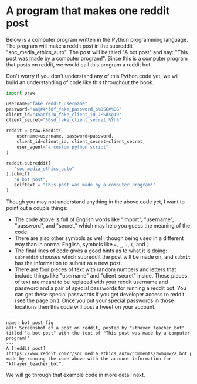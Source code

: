 # A program that makes one reddit post
Below is a computer program written in the Python programming language. The program will make a reddit post in the subreddit "soc_media_ethics_auto". The post will be titled "A bot post" and say: "This post was made by a computer program!". Since this is a computer program that posts on reddit, we would call this program a reddit bot.

Don't worry if you don't understand any of this Python code yet; we will build an understanding of code like this throughout the book.

```python
import praw

username="fake_reddit_username"
password="sa@#4*fdf_fake_password_$%DSG#%DG"
client_id="45adf$TW_fake_client_id_JESdsg1O"
client_secret="56sd_fake_client_secret_%Yh%"

reddit = praw.Reddit(
    username=username, password=password,
    client_id=client_id, client_secret=client_secret,
    user_agent="a custom python script"
)

reddit.subreddit(
   "soc_media_ethics_auto"
).submit(
   "A bot post", 
   selftext = "This post was made by a computer program!"
)
```

Though you may not understand anything in the above code yet, I want to point out a couple things:
- The code above is full of English words like "import", "username", "password", and "secret," which may help you guess the meaning of the code.
- There are also other symbols as well, though being used in a different way than in normal English, symbols like ``=``, `_`, `.`, `(`, and `)`
- The final lines of code gives a good hints as to what it is doing: `subreddit` chooses which subreddit the post will be made on, and `submit` has the information to submit as a new post.
- There are four pieces of text with random numbers and letters that include things like "username" and "client_secret" inside. These pieces of text are meant to be replaced with your reddit username and password and a pair of special passwords for running a reddit bot. You can get these special passwords if you get developer access to reddit (see the page on [](../../appendix/bot_set_ups/making_reddit_account.md)). Once you put your special passwords in those locations then this code will post a tweet on your account.

```{figure} bot_post.png
---
name: bot_post_fig
alt: Screenshot of a post on reddit, posted by "kthayer_teacher_bot" titled "a bot post" with the text of "This post was made by a computer program!"
---
A [reddit post](https://www.reddit.com/r/soc_media_ethics_auto/comments/zwm4mw/a_bot_post/) made by running the code above with the account information for "kthayer_teacher_bot".
```

We will go through that example code in more detail next.
